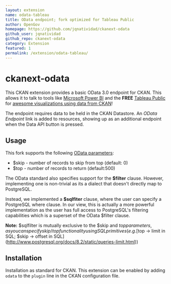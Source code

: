 ```yaml
---
layout: extension
name: odata-tableau
title: OData endpoint; fork optimized for Tableau Public
author: OpenGov
homepage: https://github.com/jqnatividad/ckanext-odata
github_user: jqnatividad
github_repo: ckanext-odata
category: Extension
featured: 1
permalink: /extension/odata-tableau/
---
```



ckanext-odata
=============

This CKAN extension provides a basic OData 3.0 endpoint for CKAN. This
allows it to talk to tools like [Microsoft Power
BI](https://powerbi.microsoft.com) and the **FREE** [Tableau
Public](https://public.tableau.com/s/) for [awesome visualizations using
data from CKAN](http://data.beta.nyc/showcase?tags=tableau)!

The endpoint requires data to be held in the CKAN Datastore. An *OData
Endpoint* link is added to resources, showing up as an additional
endpoint when the Data API button is pressed.

Usage
-----

This fork supports the following [OData
parameters](http://www.odata.org/documentation/odata-version-3-0/odata-version-3-0-core-protocol/):

-   $skip - number of records to skip from top (default: 0)
-   $top - number of records to return (default:500)

The OData standard also specifies support for the **$filter** clause.
However, implementing one is non-trivial as its a dialect that doesn't
directly map to PostgreSQL.

Instead, we implemented a **$sqlfiter** clause, where the user can
specify a PostgreSQL where clause. In our view, this is actually a more
powerful implementation as the user has full access to PostgreSQL's
filtering capabilities which is a superset of the OData $filter clause.

**Note:** $sqlfilter is mutually exclusive to the $skip and $top
parameters, as you can specify skip/top functionality using SQL
primitives (e.g. [$top -&gt; limit in SQL; $skip -&gt; offset in
SQL](http://www.postgresql.org/docs/8.2/static/queries-limit.html))

Installation
------------

Installation as standard for CKAN. This extension can be enabled by
adding `odata` to the `plugin` line in the CKAN configuration file.

